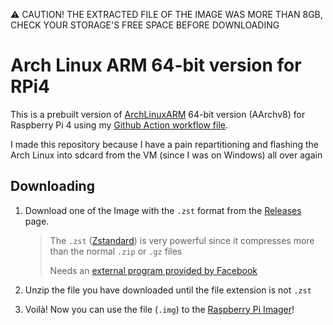 ⚠️ CAUTION! THE EXTRACTED FILE OF THE IMAGE WAS MORE THAN 8GB, CHECK YOUR STORAGE'S FREE SPACE BEFORE DOWNLOADING

# Arch Linux ARM 64-bit version for RPi4

This is a prebuilt version of [ArchLinuxARM](https://archlinuxarm.org/) 64-bit version (AArchv8) for Raspberry Pi 4 using my [Github Action workflow file](https://github.com/vintheweirdass/archlinuxarm-rpi4-aarch64-prebuilt/actions/workflows/build-image.yml). 

I made this repository because I have a pain repartitioning and flashing the Arch Linux into sdcard from the VM (since I was on Windows) all over again
## Downloading

1. Download one of the Image with the `.zst` format from the [Releases](https://github.com/vintheweirdass/archlinuxarm-rpi4-aarch64-prebuilt) page.
   > The `.zst` ([Zstandard](https://github.com/facebook/zstd)) is very powerful since it compresses more than the normal `.zip` or `.gz` files
   >
   > Needs an [external program provided by Facebook](https://github.com/facebook/zstd/releases)

2. Unzip the file you have downloaded until the file extension is not `.zst`
3. Voilà! Now you can use the file (`.img`) to the [Raspberry Pi Imager](https://www.raspberrypi.com/software/)!
